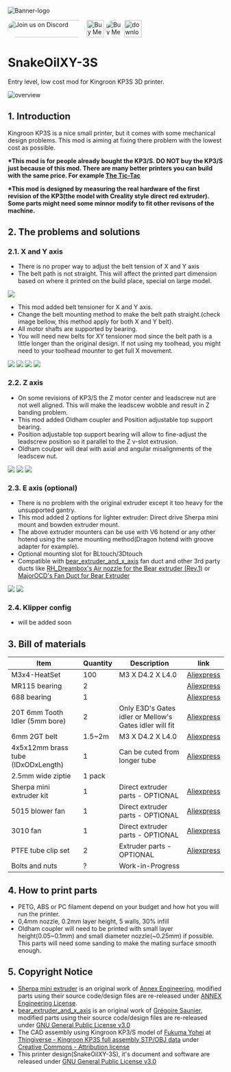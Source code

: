 ![Banner-logo](./img/banner-logo.png)

<a href="https://discord.gg/WZVP2HuAag" style="height: 40px !important;"><img src="https://discordapp.com/api/guilds/851371040566673428/widget.png?style=banner2" alt="Join us on Discord" style="height: 40px !important;width: 180px !important;border-radius: 19px !important;" ></a>
<a href='https://ko-fi.com/F1F06RMBO' target='_blank'><img height='36' style='border:0px;height:40px;' src='https://cdn.ko-fi.com/cdn/kofi2.png?v=3' border='0' alt='Buy Me a Coffee at ko-fi.com' /></a>
<a href='https://www.amazon.jp/hz/wishlist/ls/2AHXTCG01RYAZ?ref_=wl_share' target='_blank'><img height='36' style='border:0px;height:40px; !important;border-radius: 19px' src='./img/buy-me-a-spool.png' border='0' alt='Buy Me a spool at amazon Japan' /></a>
<a href='https://www.printables.com/model/348118-snakeoilxy-3s/files' target='_blank'><img height='36' style='border:0px;height:40px;' src='https://github.com/ChipCE/SnakeOilXY-3S/blob/master/img/download.png?raw=true' border='0' alt='download link' /></a>


# SnakeOilXY-3S
Entry level, low cost mod for Kingroon KP3S 3D printer.

![overview](./img/overview.png)

## 1. Introduction

Kingroon KP3S is a nice small printer, but it comes with some mechanical design problems. This mod is aiming at fixing there problem with the lowest cost as possible.

__*This mod is for people already bought the KP3/S. DO NOT buy the KP3/S just because of this mod. There are many better printers you can build with the same price. For example [The Tic-Tac](https://www.printables.com/model/164038-tic-tac-miniaturised-v-minion)__

__*This mod is designed by measuring the real hardware of the first revision of the KP3(the model with Creality style direct red extruder). Some parts might need some minnor modify to fit other revisons of the machine.__

## 2. The problems and solutions

### 2.1. X and Y axis

- There is no proper way to adjust the belt tension of X and Y axis
- The belt path is not straight. This will affect the printed part dimension based on where it printed on the build place, special on large model.

![](./img/angled-belt.png)

- This mod added belt tensioner for X and Y axis.
- Change the belt mounting method to make the belt path straight.(check image bellow, this method apply for both X and Y belt).
- All motor shafts are supported by bearing.
- You will need new belts for XY tensioner mod since the belt path is a little longer than the original design. If not using my toolhead, you might need to your toolhead mounter to get full X movement.

![](./img/belt-mount.jpg)
![](./img/img03.jpg)
![](./img/img05.jpg)
![](./img/img06.jpg)

### 2.2. Z axis

- On some revisions of KP3/S the Z motor center and leadscrew nut are not well aligned. This will make the leadscew wobble and result in Z banding problem. 
- This mod added Oldham coupler and Position adjustable top support bearing. 
- Position adjustable top support bearing will allow to fine-adjust the leadscrew position so it parallel to the Z v-slot extrusion.
- Oldham coulper will deal with axial and angular misalignments of the leadscew nut.

![](./img/z-axis.png)
![](./img/img01.jpg)
![](./img/img02.jpg)

### 2.3. E axis (optional)

- There is no problem with the original extruder except it too heavy for the unsupported gantry. 
- This mod added 2 options for lighter extruder: Direct drive Sherpa mini mount and bowden extruder mount. 
- The above extruder mounters can be use with V6 hotend or any other hotend using the same mounting method(Dragon hotend with groove adapter for example).
- Optional mounting slot for BLtouch/3Dtouch
- Compatible with [bear_extruder_and_x_axis](https://github.com/gregsaun/bear_extruder_and_x_axis) fan duct and other 3rd party ducts like [RH_Dreambox's Air nozzle for the Bear extruder (Rev.1)](https://www.thingiverse.com/thing:3390107) or [MajorOCD's Fan Duct for Bear Extruder](https://www.thingiverse.com/thing:3855570)

![](./img/toolhead.png)
![](./img/img04.jpg)

### 2.4. Klipper config

- will be added soon

## 3. Bill of materials

<table>
    <thead>
        <tr>
            <th>Item</th>
            <th>Quantity</th>
            <th>Description</th>
            <th>link</th>
        </tr>
    </thead>
    <tbody>
        <tr>
            <td>M3x4-HeatSet</td>
            <td>100</td>
            <td>M3 X D4.2 X L4.0</td>
            <td><a href="https://s.click.aliexpress.com/e/_Ad1n92" rel="nofollow">Aliexpress</a></td>
        </tr>
        <tr>
            <td>MR115 bearing</td>
            <td>2</td>
            <td></td>
            <td><a href="https://s.click.aliexpress.com/e/_De3O1rt" rel="nofollow">Aliexpress</a></td>
        </tr>
        <tr>
            <td>688 bearing</td>
            <td>1</td>
            <td></td>
            <td><a href="https://s.click.aliexpress.com/e/_Dd0g23b" rel="nofollow">Aliexpress</a></td>
        </tr>
        <tr>
            <td>20T 6mm Tooth Idler (5mm bore)</td>
            <td>2</td>
            <td>Only E3D's Gates idler or Mellow's Gates idler will fit</td>
            <td><a href="https://www.aliexpress.com/item/33023133633.html" rel="nofollow">Aliexpress</a></td>
        </tr>
        <tr>
            <td>6mm 2GT belt</td>
            <td>1.5~2m</td>
            <td>M3 X D4.2 X L4.0</td>
            <td><a href="https://www.Aliexpress.com/item/32952396111.html" rel="nofollow">Aliexpress</a></td>
        </tr>
        <tr>
            <td>4x5x12mm brass tube (IDxODxLength)</td>
            <td>1</td>
            <td>Can be cuted from longer tube</td>
            <td><a href="https://s.click.aliexpress.com/e/_DC6Dbc3" rel="nofollow">Aliexpress</a></td>
        </tr>
        <tr>
            <td>2.5mm wide ziptie</td>
            <td>1 pack</td>
            <td></td>
            <td></td>
        </tr>
        <tr>
            <td>Sherpa mini extruder kit</td>
            <td>1</td>
            <td>Direct extruder parts - OPTIONAL</td>
            <td><a href="https://s.click.aliexpress.com/e/_DmmcVKn" rel="nofollow">Aliexpress</a></td>
        </tr>
        <tr>
            <td>5015 blower fan</td>
            <td>1</td>
            <td>Direct extruder parts - OPTIONAL</td>
            <td><a href="https://s.click.aliexpress.com/e/_DllkWdp" rel="nofollow">Aliexpress</a></td>
        </tr>
        <tr>
            <td>3010 fan</td>
            <td>1</td>
            <td>Direct extruder parts - OPTIONAL</td>
            <td><a href="https://s.click.aliexpress.com/e/_DlSF5np" rel="nofollow">Aliexpress</a></td>
        </tr>
        <tr>
            <td>PTFE tube clip set</td>
            <td>2</td>
            <td>Extruder parts - OPTIONAL</td>
            <td><a href="https://s.click.aliexpress.com/e/_DEVMtuF" rel="nofollow">Aliexpress</a></td>
        </tr>
        <tr>
            <td>Bolts and nuts</td>
            <td>?</td>
            <td>Work-in-Progress</td>
            <td></td>
        </tr>
    </tbody>
</table>

## 4. How to print parts

- PETG, ABS or PC filament depend on your budget and how hot you will run the printer.
- 0,4mm nozzle, 0.2mm layer height, 5 walls, 30% infill
- Oldham coupler will need to be printed with small layer height(0.05~0.1mm) and small diameter nozzle(~0.25mm) if possible. This parts will need some sanding to make the mating surface smooth enough.

## 5. Copyright Notice

- [Sherpa mini extruder](https://github.com/Annex-Engineering/Sherpa_Mini-Extruder) is an original work of [Annex Engineering](https://github.com/Annex-Engineering), modified parts using their source code/design files are re-released under [ANNEX Engineering License](https://github.com/Annex-Engineering/ANNEX-Engineering-License-Agreement/blob/main/LICENSE.md).
- [bear_extruder_and_x_axis](https://github.com/gregsaun/bear_extruder_and_x_axis) is an original work of [Grégoire Saunier](https://github.com/gregsaun), modified parts using their source code/design files are re-released under [GNU General Public License v3.0](https://github.com/gregsaun/bear_extruder_and_x_axis/blob/master/LICENSE)
- The CAD assembly using Kingroon KP3/S model of [Fukuma Yohei](https://www.thingiverse.com/fukumay/designs) at [Thingiverse - Kingroon KP3S full assembly STP/OBJ data](https://www.thingiverse.com/thing:4889303) under [Creative Commons - Attribution license](https://creativecommons.org/licenses/by/4.0/)
- This printer design(SnakeOilXY-3S), it's document and software are released under [GNU General Public License v3.0](https://github.com/ChipCE/SnakeOil-XY/blob/master/LICENSE)
